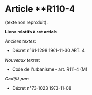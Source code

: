 # Article **R110-4

(texte non reproduit).

**Liens relatifs à cet article**

_Anciens textes_:

  - Décret n°61-1298 1961-11-30 ART. 4

_Nouveaux textes_:

  - Code de l'urbanisme - art. R111-4 (M)

_Codifié par_:

  - Décret n°73-1023 1973-11-08
